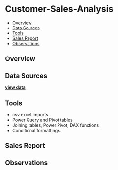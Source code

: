# Customer-Sales-Analysis

- [Overview](#project-overview)
- [Data Sources](#data-sources)
- [Tools](#tools)
- [Sales Report](#sales-report)
- [Observations](#observations)

 ## Overview

 ## Data Sources
[**view data**](HeartDiesease.csv)
 ## Tools 
 - csv excel imports
 - Power Query and Pivot tables
 - Joining tables, Power Pivot, DAX functions
 - Conditional formattings.

 ## Sales Report

 ## Observations
